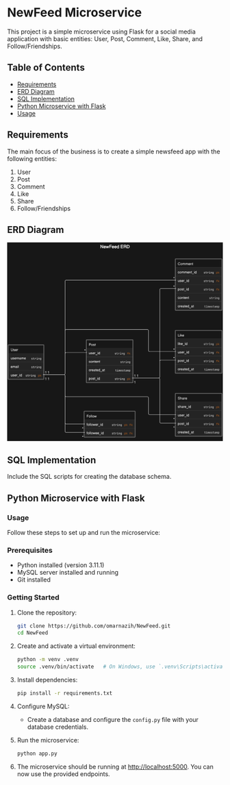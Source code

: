 # NewFeed Microservice

This project is a simple microservice using Flask for a social media application with basic entities: User, Post, Comment, Like, Share, and Follow/Friendships.

## Table of Contents

- [Requirements](#requirements)
- [ERD Diagram](#erd-diagram)
- [SQL Implementation](#sql-implementation)
- [Python Microservice with Flask](#python-microservice-with-flask)
- [Usage](#usage)

## Requirements

The main focus of the business is to create a simple newsfeed app with the following entities:

1. User
2. Post
3. Comment
4. Like
5. Share
6. Follow/Friendships

## ERD Diagram

![ERD Diagram Screenshot](newfeed-erd.png)

## SQL Implementation

Include the SQL scripts for creating the database schema.

## Python Microservice with Flask

### Usage

Follow these steps to set up and run the microservice:

### Prerequisites

- Python installed (version 3.11.1)
- MySQL server installed and running
- Git installed

### Getting Started

1. Clone the repository:

   ```bash
   git clone https://github.com/omarnazih/NewFeed.git
   cd NewFeed
   ```

2. Create and activate a virtual environment:
   ```bash
   python -m venv .venv
   source .venv/bin/activate   # On Windows, use `.venv\Scripts\activate`
   ```
3. Install dependencies:

   ```bash
   pip install -r requirements.txt
   ```

4. Configure MySQL:

   - Create a database and configure the `config.py` file with your database credentials.

5. Run the microservice:

   ```bash
   python app.py
   ```

6. The microservice should be running at [http://localhost:5000](http://localhost:5000). You can now use the provided endpoints.
